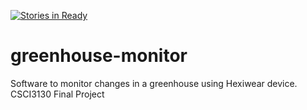 [![Stories in Ready](https://badge.waffle.io/Rcola45/greenhouse-monitor.png?label=ready&title=Ready)](https://waffle.io/Rcola45/greenhouse-monitor?utm_source=badge)
# greenhouse-monitor
Software to monitor changes in a greenhouse using Hexiwear device. CSCI3130 Final Project
